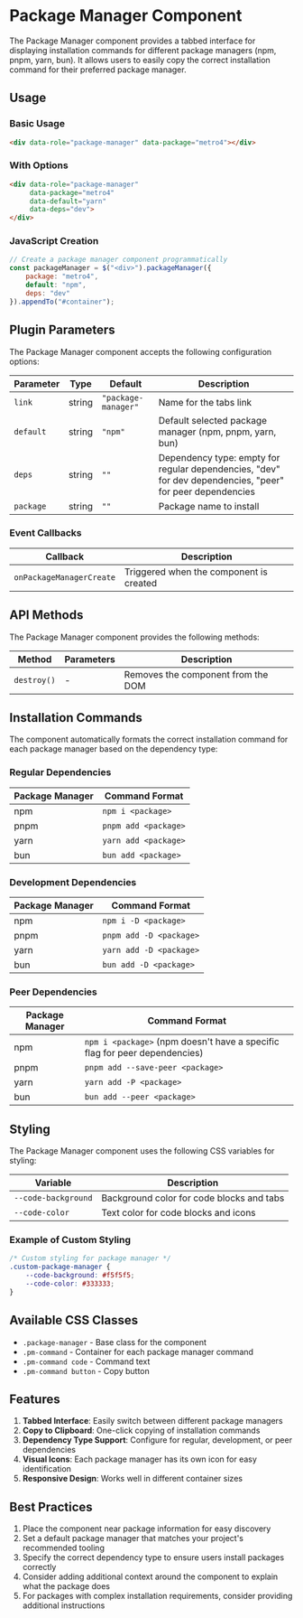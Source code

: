 # Package Manager Component

The Package Manager component provides a tabbed interface for displaying installation commands for different package managers (npm, pnpm, yarn, bun). It allows users to easily copy the correct installation command for their preferred package manager.

## Usage

### Basic Usage

```html
<div data-role="package-manager" data-package="metro4"></div>
```

### With Options

```html
<div data-role="package-manager" 
     data-package="metro4" 
     data-default="yarn" 
     data-deps="dev">
</div>
```

### JavaScript Creation

```javascript
// Create a package manager component programmatically
const packageManager = $("<div>").packageManager({
    package: "metro4",
    default: "npm",
    deps: "dev"
}).appendTo("#container");
```

## Plugin Parameters

The Package Manager component accepts the following configuration options:

| Parameter | Type | Default | Description |
| --------- | ---- | ------- | ----------- |
| `link` | string | `"package-manager"` | Name for the tabs link |
| `default` | string | `"npm"` | Default selected package manager (npm, pnpm, yarn, bun) |
| `deps` | string | `""` | Dependency type: empty for regular dependencies, "dev" for dev dependencies, "peer" for peer dependencies |
| `package` | string | `""` | Package name to install |

### Event Callbacks

| Callback | Description |
| -------- | ----------- |
| `onPackageManagerCreate` | Triggered when the component is created |

## API Methods

The Package Manager component provides the following methods:

| Method | Parameters | Description |
| ------ | ---------- | ----------- |
| `destroy()` | - | Removes the component from the DOM |

## Installation Commands

The component automatically formats the correct installation command for each package manager based on the dependency type:

### Regular Dependencies

| Package Manager | Command Format |
| --------------- | -------------- |
| npm | `npm i <package>` |
| pnpm | `pnpm add <package>` |
| yarn | `yarn add <package>` |
| bun | `bun add <package>` |

### Development Dependencies

| Package Manager | Command Format |
| --------------- | -------------- |
| npm | `npm i -D <package>` |
| pnpm | `pnpm add -D <package>` |
| yarn | `yarn add -D <package>` |
| bun | `bun add -D <package>` |

### Peer Dependencies

| Package Manager | Command Format |
| --------------- | -------------- |
| npm | `npm i <package>` (npm doesn't have a specific flag for peer dependencies) |
| pnpm | `pnpm add --save-peer <package>` |
| yarn | `yarn add -P <package>` |
| bun | `bun add --peer <package>` |

## Styling

The Package Manager component uses the following CSS variables for styling:

| Variable | Description |
| -------- | ----------- |
| `--code-background` | Background color for code blocks and tabs |
| `--code-color` | Text color for code blocks and icons |

### Example of Custom Styling

```css
/* Custom styling for package manager */
.custom-package-manager {
    --code-background: #f5f5f5;
    --code-color: #333333;
}
```

## Available CSS Classes

- `.package-manager` - Base class for the component
- `.pm-command` - Container for each package manager command
- `.pm-command code` - Command text
- `.pm-command button` - Copy button

## Features

1. **Tabbed Interface**: Easily switch between different package managers
2. **Copy to Clipboard**: One-click copying of installation commands
3. **Dependency Type Support**: Configure for regular, development, or peer dependencies
4. **Visual Icons**: Each package manager has its own icon for easy identification
5. **Responsive Design**: Works well in different container sizes

## Best Practices

1. Place the component near package information for easy discovery
2. Set a default package manager that matches your project's recommended tooling
3. Specify the correct dependency type to ensure users install packages correctly
4. Consider adding additional context around the component to explain what the package does
5. For packages with complex installation requirements, consider providing additional instructions